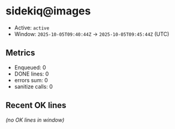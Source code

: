 # sidekiq@images

- Active: `active`
- Window: `2025-10-05T09:40:44Z` → `2025-10-05T09:45:44Z` (UTC)

## Metrics
- Enqueued: 0
- DONE lines: 0
- errors sum: 0
- sanitize calls: 0

## Recent OK lines
_(no OK lines in window)_
